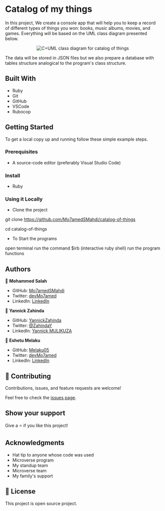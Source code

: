 # Catalog of my things

In this project, We create a console app that will help you to keep a record of different types of things you won: books, music albums, movies, and games. Everything will be based on the UML class diagram presented below.

<p align="center">
  <img src="./images/catalog_of_my_things.png" alt="C=UML class diagram for catalog of things" />
</p>

The data will be stored in JSON files but we also prepare a database with tables structure analogical to the program's class structure.

## Built With

- Ruby
- Git
- GitHub
- VSCode
- Rubocop

## Getting Started

To get a local copy up and running follow these simple example steps.

### Prerequisites

- A source-code editor (preferably Visual Studio Code)

### Install

- Ruby

### Using it Locally

- Clone the project

git clone https://github.com/Mo7amedSMahdi/catalog-of-things

cd catalog-of-things

- To Start the programs

open terminal
run the command $irb (interactive ruby shell)
run the program functions

## Authors

👤 **Mohammed Salah**

- GitHub: [Mo7amedSMahdi](https://github.com/Mo7amedSMahdi)
- Twitter: [devMo7amed](https://twitter.com/devMo7amed)
- LinkedIn: [LinkedIn](https://www.linkedin.com/in/Mo7amedSMahdi/)

👤 **Yannick Zahinda**

- GitHub: [YannickZahinda](https://github.com/YannickZahinda)
- Twitter: [@ZahindaY](https://twitter.com/ZahindaY)
- LinkedIn: [Yannick MULIKUZA](https://linkedin.com/in/linkedinhandle)

👤 **Eshetu Melaku**

- GitHub: [Melaku05](https://github.com/Melaku05)
- Twitter: [devMo7amed](https://twitter.com/melaku_mel)
- LinkedIn: [LinkedIn](https://www.linkedin.com/in/melaku-eshetu/)

## 🤝 Contributing

Contributions, issues, and feature requests are welcome!

Feel free to check the [issues page](../../issues/).

## Show your support

Give a ⭐️ if you like this project!

## Acknowledgments

- Hat tip to anyone whose code was used
- Microverse program
- My standup team
- Microverse team
- My family's support

## 📝 License

This project is open source project.
